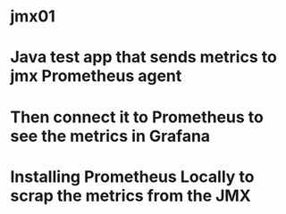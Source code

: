 # jmx01
# Java test app that sends metrics to jmx Prometheus agent 
# Then connect it to Prometheus to see the metrics in Grafana
# Installing Prometheus Locally to scrap the metrics from the JMX